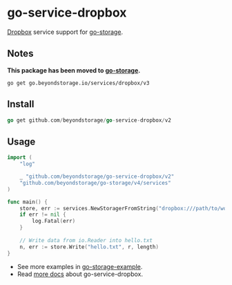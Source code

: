 # go-service-dropbox

[Dropbox](https://www.dropbox.com) service support for [go-storage](https://github.com/beyondstorage/go-storage).

## Notes

**This package has been moved to [go-storage](https://github.com/beyondstorage/go-storage/tree/master/services/dropbox).**

```shell
go get go.beyondstorage.io/services/dropbox/v3
```


## Install

```go
go get github.com/beyondstorage/go-service-dropbox/v2
```

## Usage

```go
import (
	"log"

	_ "github.com/beyondstorage/go-service-dropbox/v2"
	"github.com/beyondstorage/go-storage/v4/services"
)

func main() {
	store, err := services.NewStoragerFromString("dropbox:///path/to/workdir?credential=apikey:<apikey>")
	if err != nil {
		log.Fatal(err)
	}
	
	// Write data from io.Reader into hello.txt
	n, err := store.Write("hello.txt", r, length)
}
```

- See more examples in [go-storage-example](https://github.com/beyondstorage/go-storage-example).
- Read [more docs](https://beyondstorage.io/docs/go-storage/services/dropbox) about go-service-dropbox.
